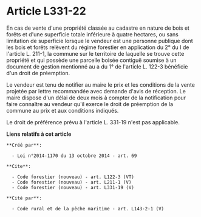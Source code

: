 # Article L331-22

En cas de vente d'une propriété classée au cadastre en nature de bois et forêts et d'une superficie totale inférieure à
quatre hectares, ou sans limitation de superficie lorsque le vendeur est une personne publique dont les bois et forêts
relèvent du régime forestier en application du 2° du I de l'article L. 211-1, la commune sur le territoire de laquelle se
trouve cette propriété et qui possède une parcelle boisée contiguë soumise à un document de gestion mentionné au a du 1° de
l'article L. 122-3 bénéficie d'un droit de préemption.

Le vendeur est tenu de notifier au maire le prix et les conditions de la vente projetée par lettre recommandée avec demande
d'avis de réception. Le maire dispose d'un délai de deux mois à compter de la notification pour faire connaître au vendeur
qu'il exerce le droit de préemption de la commune au prix et aux conditions indiqués.

Le droit de préférence prévu à l'article L. 331-19 n'est pas applicable.

**Liens relatifs à cet article**

	**Créé par**:

	  - Loi n°2014-1170 du 13 octobre 2014 - art. 69

	**Cite**:

	  - Code forestier (nouveau) - art. L122-3 (VT)
	  - Code forestier (nouveau) - art. L211-1 (V)
	  - Code forestier (nouveau) - art. L331-19 (V)

	**Cité par**:

	  - Code rural et de la pêche maritime - art. L143-2-1 (V)
